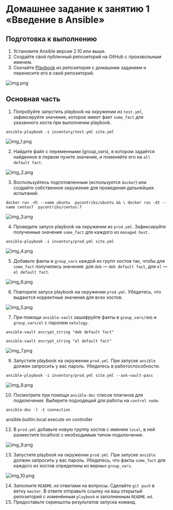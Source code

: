# Домашнее задание к занятию 1 «Введение в Ansible»

## Подготовка к выполнению

1. Установите Ansible версии 2.10 или выше.
2. Создайте свой публичный репозиторий на GitHub с произвольным именем.
3. Скачайте [Playbook](./playbook/) из репозитория с домашним заданием и перенесите его в свой репозиторий.

![img.png](img.png)
## Основная часть

1. Попробуйте запустить playbook на окружении из `test.yml`, зафиксируйте значение, которое имеет факт `some_fact` для указанного хоста при выполнении playbook.

`ansible-playbook -i inventory/test.yml site.yml`

![img_1.png](img_1.png)

2. Найдите файл с переменными (group_vars), в котором задаётся найденное в первом пункте значение, и поменяйте его на `all default fact`.

![img_2.png](img_2.png)

3. Воспользуйтесь подготовленным (используется `docker`) или создайте собственное окружение для проведения дальнейших испытаний.

`docker run -dt --name ubuntu  pycontribs/ubuntu && \
docker run -dt --name centos7  pycontribs/centos:7 `

![img_3.png](img_3.png)

4. Проведите запуск playbook на окружении из `prod.yml`. Зафиксируйте полученные значения `some_fact` для каждого из `managed host`.

`ansible-playbook -i inventory/prod.yml site.yml` 

![img_4.png](img_4.png)

5. Добавьте факты в `group_vars` каждой из групп хостов так, чтобы для `some_fact` получились значения: для `deb` — `deb default fact`, для `el` — `el default fact`.

![img_6.png](img_6.png)

6. Повторите запуск playbook на окружении `prod.yml`. Убедитесь, что выдаются корректные значения для всех хостов.

![img_5.png](img_5.png)

7. При помощи `ansible-vault` зашифруйте факты в `group_vars/deb` и `group_vars/el` с паролем `netology`.

`ansible-vault encrypt_string "deb default fact"`

 `ansible-vault encrypt_string "el default fact"`

![img_7.png](img_7.png)

9. Запустите playbook на окружении `prod.yml`. При запуске `ansible` должен запросить у вас пароль. Убедитесь в работоспособности.

`ansible-playbook -i inventory/prod.yml site.yml --ask-vault-pass`

![img_8.png](img_8.png)

10. Посмотрите при помощи `ansible-doc` список плагинов для подключения. Выберите подходящий для работы на `control node`.

`ansible-doc -l -t connection`

ansible.builtin.local          execute on controller


12. В `prod.yml` добавьте новую группу хостов с именем  `local`, в ней разместите localhost с необходимым типом подключения.

![img_9.png](img_9.png)

13. Запустите playbook на окружении `prod.yml`. При запуске `ansible` должен запросить у вас пароль. Убедитесь, что факты `some_fact` для каждого из хостов определены из верных `group_vars`.

![img_10.png](img_10.png)

14. Заполните `README.md` ответами на вопросы. Сделайте `git push` в ветку `master`. В ответе отправьте ссылку на ваш открытый репозиторий с изменённым `playbook` и заполненным `README.md`.
15. Предоставьте скриншоты результатов запуска команд.


